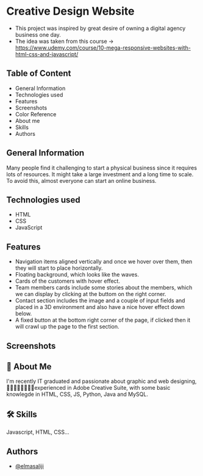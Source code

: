 
# Creative Design Website

- This project was inspired by great desire of owning a digital agency business one day.
- The idea was taken from this course -> https://www.udemy.com/course/10-mega-responsive-websites-with-html-css-and-javascript/





## Table of Content
- General Information
- Technologies used
- Features
- Screenshots
- Color Reference
- About me
- Skills
- Authors

## General Information
Many people find it challenging to start a physical business since it requires lots of resources. It might take a large investment and a long time to scale.
To avoid this, almost everyone can start an online business.
## Technologies used
- HTML
- CSS
- JavaScript
## Features
- Navigation items aligned vertically and once we hover over them, then they will start to place horizontally.
- Floating background, which looks like the waves.
- Cards of the customers with hover effect.
- Team members cards include some stories about the members, which we can display by clicking at the buttom on the right corner.
- Contact section includes the image and a couple of input fields and placed in a 3D environment and also have a nice hover effect down below.
- A fixed button at the bottom right corner of the page, if clicked then it will crawl up the page to the first section.


## Screenshots




## 🚀 About Me
I'm recently IT graduated and passionate about graphic and web designing, experienced in Adobe Creative Suite, with some basic knowlegde in HTML, CSS, JS, Python, Java and MySQL.


## 🛠 Skills
Javascript, HTML, CSS...


## Authors

- [@elmasaliji](https://www.github.com/elmasaliji)

